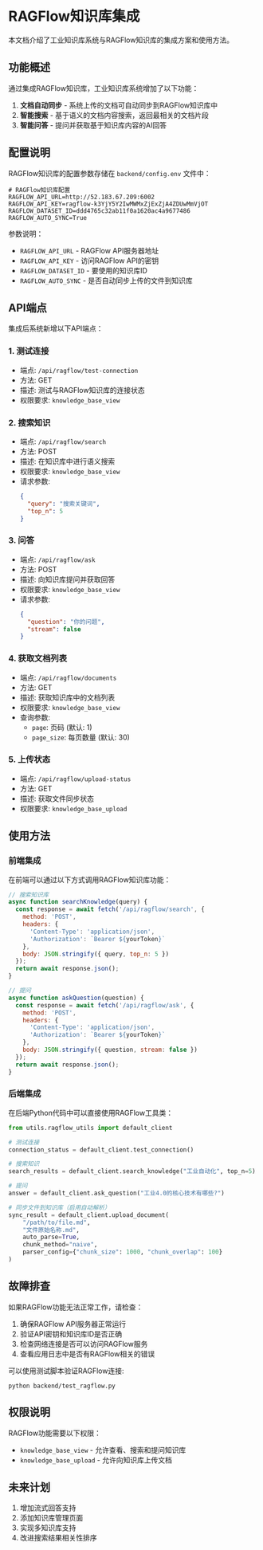 # RAGFlow知识库集成

本文档介绍了工业知识库系统与RAGFlow知识库的集成方案和使用方法。

## 功能概述

通过集成RAGFlow知识库，工业知识库系统增加了以下功能：

1. **文档自动同步** - 系统上传的文档可自动同步到RAGFlow知识库中
2. **智能搜索** - 基于语义的文档内容搜索，返回最相关的文档片段
3. **智能问答** - 提问并获取基于知识库内容的AI回答

## 配置说明

RAGFlow知识库的配置参数存储在 `backend/config.env` 文件中：

```
# RAGFlow知识库配置
RAGFLOW_API_URL=http://52.183.67.209:6002
RAGFLOW_API_KEY=ragflow-k3YjY5Y2IwMWMxZjExZjA4ZDUwMmVjOT
RAGFLOW_DATASET_ID=ddd4765c32ab11f0a1620ac4a9677486
RAGFLOW_AUTO_SYNC=True
```

参数说明：
- `RAGFLOW_API_URL` - RAGFlow API服务器地址
- `RAGFLOW_API_KEY` - 访问RAGFlow API的密钥
- `RAGFLOW_DATASET_ID` - 要使用的知识库ID
- `RAGFLOW_AUTO_SYNC` - 是否自动同步上传的文件到知识库

## API端点

集成后系统新增以下API端点：

### 1. 测试连接
- 端点: `/api/ragflow/test-connection`
- 方法: GET
- 描述: 测试与RAGFlow知识库的连接状态
- 权限要求: `knowledge_base_view`

### 2. 搜索知识
- 端点: `/api/ragflow/search`
- 方法: POST
- 描述: 在知识库中进行语义搜索
- 权限要求: `knowledge_base_view`
- 请求参数:
  ```json
  {
    "query": "搜索关键词",
    "top_n": 5
  }
  ```

### 3. 问答
- 端点: `/api/ragflow/ask`
- 方法: POST
- 描述: 向知识库提问并获取回答
- 权限要求: `knowledge_base_view`
- 请求参数:
  ```json
  {
    "question": "你的问题",
    "stream": false
  }
  ```

### 4. 获取文档列表
- 端点: `/api/ragflow/documents`
- 方法: GET
- 描述: 获取知识库中的文档列表
- 权限要求: `knowledge_base_view`
- 查询参数:
  - `page`: 页码 (默认: 1)
  - `page_size`: 每页数量 (默认: 30)

### 5. 上传状态
- 端点: `/api/ragflow/upload-status`
- 方法: GET
- 描述: 获取文件同步状态
- 权限要求: `knowledge_base_upload`

## 使用方法

### 前端集成

在前端可以通过以下方式调用RAGFlow知识库功能：

```javascript
// 搜索知识库
async function searchKnowledge(query) {
  const response = await fetch('/api/ragflow/search', {
    method: 'POST',
    headers: {
      'Content-Type': 'application/json',
      'Authorization': `Bearer ${yourToken}`
    },
    body: JSON.stringify({ query, top_n: 5 })
  });
  return await response.json();
}

// 提问
async function askQuestion(question) {
  const response = await fetch('/api/ragflow/ask', {
    method: 'POST',
    headers: {
      'Content-Type': 'application/json',
      'Authorization': `Bearer ${yourToken}`
    },
    body: JSON.stringify({ question, stream: false })
  });
  return await response.json();
}
```

### 后端集成

在后端Python代码中可以直接使用RAGFlow工具类：

```python
from utils.ragflow_utils import default_client

# 测试连接
connection_status = default_client.test_connection()

# 搜索知识
search_results = default_client.search_knowledge("工业自动化", top_n=5)

# 提问
answer = default_client.ask_question("工业4.0的核心技术有哪些?")

# 同步文件到知识库（启用自动解析）
sync_result = default_client.upload_document(
    "/path/to/file.md", 
    "文件原始名称.md",
    auto_parse=True,
    chunk_method="naive",
    parser_config={"chunk_size": 1000, "chunk_overlap": 100}
)
```

## 故障排查

如果RAGFlow功能无法正常工作，请检查：

1. 确保RAGFlow API服务器正常运行
2. 验证API密钥和知识库ID是否正确
3. 检查网络连接是否可以访问RAGFlow服务
4. 查看应用日志中是否有RAGFlow相关的错误

可以使用测试脚本验证RAGFlow连接:

```
python backend/test_ragflow.py
```

## 权限说明

RAGFlow功能需要以下权限：

- `knowledge_base_view` - 允许查看、搜索和提问知识库
- `knowledge_base_upload` - 允许向知识库上传文档

## 未来计划

1. 增加流式回答支持
2. 添加知识库管理页面
3. 实现多知识库支持
4. 改进搜索结果相关性排序
